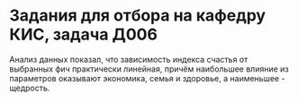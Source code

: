 # Задания для отбора на кафедру КИС, задача Д006

Анализ данных показал, что зависимость индекса счастья от выбранных фич практически линейная, причём наибольшее влияние из параметров оказывают экономика, семья и здоровье, а наименьшее - щедрость.
